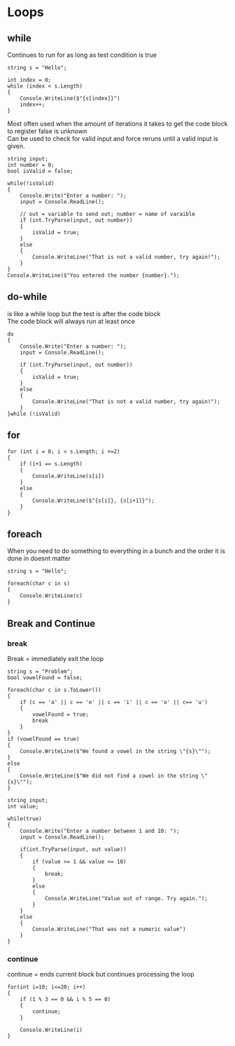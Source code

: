 # Loops

## while
Continues to run for as long as test condition is true

```
string s = "Hello";

int index = 0;
while (index < s.Length)
{
    Console.WriteLine($"{s[index]}")
    index++;
}
```

Most often used when the amount of iterations it takes to get the code block to register false is unknown
<br>
Can be used to check for valid input and force reruns until a valid input is given.
```
string input;
int number = 0;
bool isValid = false;

while(!isValid)
{
    Console.Write("Enter a number: ");
    input = Console.ReadLine();

    // out = variable to send out; number = name of varaible
    if (int.TryParse(input, out number))
    {
        isValid = true;
    }
    else
    {
        Console.WriteLine("That is not a valid number, try again!");
    }
}
Console.WriteLine($"You entered the number {number}.");
```

## do-while
is like a while loop but the test is after the code block
<br>
The code block will always run at least once
```
do
{
    Console.Write("Enter a number: ");
    input = Console.ReadLine();

    if (int.TryParse(input, out number))
    {
        isValid = true;
    }
    else
    {
        Console.WriteLine("That is not a valid number, try again!");
    }
}while (!isValid)
```

## for
```
for (int i = 0; i < s.Length; i +=2)
{
    if (i+1 == s.Length)
    {
        Console.WriteLine(s[i])
    }
    else
    {
        Console.WriteLine($"{s[i]}, {s[i+1]}");
    }
}
```

## foreach
When you need to do something to everything in a bunch and the order it is done in doesnt matter

```
string s = "Hello";

foreach(char c in s)
{
    Console.WriteLine(c)
}
```

## Break and Continue

### break
Break = immediately exit the loop
```
string s = "Problem";
bool vowelFound = false;

foreach(char c in s.ToLower())
{
    if (c == 'a' || c == 'e' || c == 'i' || c == 'o' || c== 'u')
    {
        vowelFound = true;
        break
    }
}
if (vowelFound == true)
{
    Console.WriteLine($"We found a vowel in the string \"{s}\"");
}
else
{
    Console.WriteLine($"We did not find a cowel in the string \"{s}\"");
}
```
```
string input;
int value;

while(true)
{
    Console.Write("Enter a number between 1 and 10: ");
    input = Console.ReadLine();

    if(int.TryParse(input, out value))
    {
        if (value >= 1 && value <= 10)
        {
            break;
        }
        else
        {
            Console.WriteLine("Value out of range. Try again.");
        }
    }
    else
    {
        Console.WriteLine("That was not a numeric value")
    }
}
```

### continue
continue = ends current block but continues processing the loop
```
for(int i=10; i<=20; i++)
{
    if (1 % 3 == 0 && i % 5 == 0)
    {
        continue;
    }

    Console.WriteLine(i)
}
```
